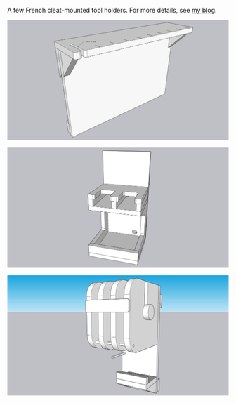 A few French cleat-mounted tool holders. For more details, see [my
blog](https://bmink.tech/walltoolholders).

![](Clamp_Rack.png)

![](Drill-Driver-Sharpener_Holder.png)

![](Sandpaper_roll_dispenser.png)



